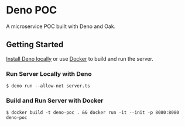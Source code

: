 # Deno POC

A microservice POC built with Deno and Oak.

## Getting Started

[Install Deno locally](https://deno.land/#installation) or use [Docker](https://www.docker.com/products/docker-desktop) to build and run the server.  

### Run Server Locally with Deno

```
$ deno run --allow-net server.ts
```

### Build and Run Server with Docker
```
$ docker build -t deno-poc . && docker run -it --init -p 8080:8080 deno-poc
```
